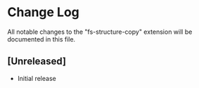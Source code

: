 # Change Log

All notable changes to the "fs-structure-copy" extension will be documented in this file.

## [Unreleased]

- Initial release